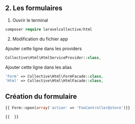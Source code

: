 ## 2. Les formulaires

1. Ouvrir le terminal
```PHP
composer require laravelcollective/html
```

2. Modification du fichier app

Ajouter cette ligne dans les providers
```PHP
Collective\Html\HtmlServiceProvider::class,
```

Ajouter cette ligne dans les alias
```PHP
'Form' => Collective\Html\FormFacade::class,
'Html' => Collective\Html\HtmlFacade::class,
```

## Création du formulaire
```PHP
{{ Form::open(array('action' => 'FooController@store')}}

{{  }}

```
